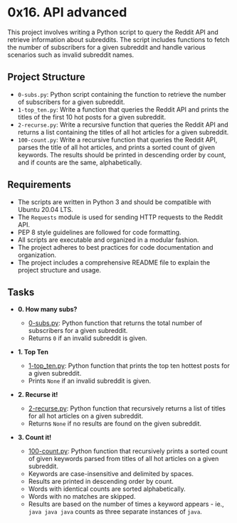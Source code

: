 # 0x16. API advanced

This project involves writing a Python script to query the Reddit API and retrieve information about subreddits. The script includes functions to fetch the number of subscribers for a given subreddit and handle various scenarios such as invalid subreddit names.

## Project Structure

- `0-subs.py`: Python script containing the function to retrieve the number of subscribers for a given subreddit.
- `1-top_ten.py`: Write a function that queries the Reddit API and prints the titles of the first 10 hot posts for a given subreddit.
- `2-recurse.py`: Write a recursive function that queries the Reddit API and returns a list containing the titles of all hot articles for a given subreddit.
- `100-count.py`: Write a recursive function that queries the Reddit API, parses the title of all hot articles, and prints a sorted count of given keywords. The results should be printed in descending order by count, and if counts are the same, alphabetically.

## Requirements

- The scripts are written in Python 3 and should be compatible with Ubuntu 20.04 LTS.
- The `Requests` module is used for sending HTTP requests to the Reddit API.
- PEP 8 style guidelines are followed for code formatting.
- All scripts are executable and organized in a modular fashion.
- The project adheres to best practices for code documentation and organization.
- The project includes a comprehensive README file to explain the project structure and usage.

## Tasks

* **0. How many subs?**
  * [0-subs.py](./0-subs.py): Python function that returns the total number of
  subscribers for a given subreddit.
  * Returns `0` if an invalid subreddit is given.

* **1. Top Ten**
  * [1-top_ten.py](./1-top_ten.py): Python function that prints the top ten
  hottest posts for a given subreddit.
  * Prints `None` if an invalid subreddit is given.

* **2. Recurse it!**
  * [2-recurse.py](./2-recurse.py): Python function that recursively returns a
  list of titles for all hot articles on a given subreddit.
  * Returns `None` if no results are found on the given subreddit.

* **3. Count it!**
  * [100-count.py](./100-count.py): Python function that recursively prints a
  sorted count of given keywords parsed from titles of all hot articles on a given
  subreddit.
  * Keywords are case-insensitive and delimited by spaces.
  * Results are printed in descending order by count.
  * Words with identical counts are sorted alphabetically.
  * Words with no matches are skipped.
  * Results are based on the number of times a keyword appears - ie.,
  `java java java` counts as three separate instances of `java`.
